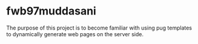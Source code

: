 # fwb97muddasani

The purpose of this project is to become familiar with using pug templates to dynamically 
generate web pages on the server side.
